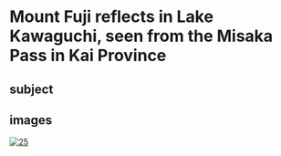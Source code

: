 # Mount Fuji reflects in Lake Kawaguchi, seen from the Misaka Pass in Kai Province

## subject

## images

[![25](https://upload.wikimedia.org/wikipedia/commons/thumb/4/4b/The_Fuji_reflects_in_Lake_Kawaguchi%2C_seen_from_the_Misaka_pass_in_the_Kai_province.jpg/290px-The_Fuji_reflects_in_Lake_Kawaguchi%2C_seen_from_the_Misaka_pass_in_the_Kai_province.jpg)]((https://en.wikipedia.org/wiki/File:The_Fuji_reflects_in_Lake_Kawaguchi%2C_seen_from_the_Misaka_pass_in_the_Kai_province.jpg))
